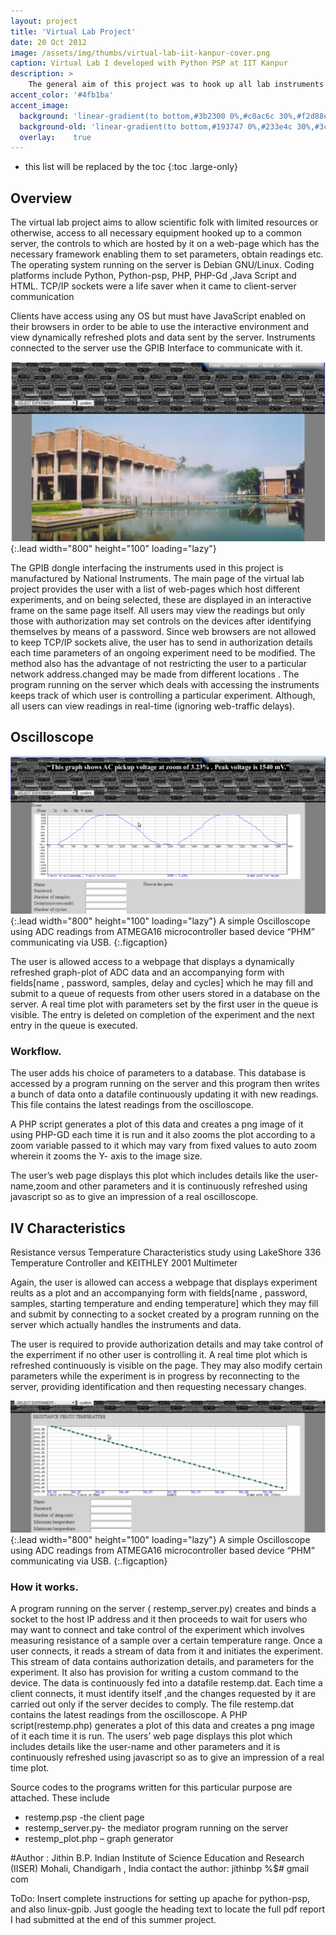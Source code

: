 ```yaml
---
layout: project
title: 'Virtual Lab Project'
date: 20 Oct 2012
image: /assets/img/thumbs/virtual-lab-iit-kanpur-cover.png
caption: Virtual Lab I developed with Python PSP at IIT Kanpur
description: >
    The general aim of this project was to hook up all lab instruments necessary for a particular experiment onto a server so that select users present at a remote locations can access and set parameters on these instruments and view the results on an interactive web page in real  time(web traffic delays overlooked). The entire software set-up and drivers used here are open source based as opposed to the proprietary LabView platform from National Instruments, so as to allow lay users easy access to designing experiments.
accent_color: '#4fb1ba'
accent_image:
  background: 'linear-gradient(to bottom,#3b2300 0%,#c0ac6c 30%,#f2d88e 50%,#f4de8c 70%,#cdccc8 100%)'
  background-old: 'linear-gradient(to bottom,#193747 0%,#233e4c 30%,#3c929e 50%,#d5d5d4 70%,#cdccc8 100%)'
  overlay:    true
---
```


* this list will be replaced by the toc
{:toc .large-only}

## Overview

The virtual lab project aims to allow scientific folk with limited resources or otherwise, access to all necessary equipment hooked up to a common server, the controls to which are hosted by it on a web-page which has the necessary framework enabling them to set parameters, obtain readings etc.
The operating system running on the server is Debian GNU/Linux. Coding platforms include Python, Python-psp, PHP, PHP-Gd ,Java Script and HTML. TCP/IP sockets were a life saver when it came to client-server communication

Clients have access using any OS but must have JavaScript enabled on their browsers in order to be able to use the interactive environment and view dynamically refreshed plots and data sent by the server. Instruments connected to the server use the GPIB Interface to communicate with it.

![Full-width image](/assets/img/mastersacad/virtual-lab-homepage.png){:.lead width="800" height="100" loading="lazy"}


The GPIB dongle interfacing the instruments used in this project is manufactured by National Instruments.
The main page of the virtual lab project provides the user with a list of web-pages which host different experiments, and on being selected, these are displayed in an interactive frame on the same page itself. All users may view the readings but only those with authorization may set controls on the devices after identifying themselves by means of a password.
Since web browsers are not allowed to keep TCP/IP sockets alive, the user has to send in authorization details each time parameters of an ongoing experiment need to be modified. The method also has the advantage of not restricting the user to a particular network address.changed may be made from different locations . The program running on the server which deals with accessing the instruments keeps track of which user is controlling a particular experiment. Although, all users can view
readings in real-time (ignoring web-traffic delays).


## Oscilloscope

![Full-width image](/assets/img/mastersacad/virtual-lab-iit-kanpur-oscilloscope.png){:.lead width="800" height="100" loading="lazy"}
A simple Oscilloscope using ADC readings from ATMEGA16 microcontroller based device “PHM” communicating via USB.
{:.figcaption}

The user is allowed access to a webpage that displays a dynamically refreshed graph-plot of ADC data and an accompanying form with fields[name , password, samples, delay and cycles] which he may fill and submit to a queue of requests from other users stored in a database on the server. A real time plot with parameters set by the first user in the queue is visible. The entry is deleted on completion of the experiment and the next entry in the queue is executed.

### Workflow.

The user adds his choice of parameters to a database. This database is accessed by a program running on the server and this program then writes a bunch of data onto a datafile continuously updating it with new readings. This file contains the latest readings from the oscilloscope.

A PHP script generates a plot of this data and creates a png image of it using PHP-GD each time it is run and it also zooms the plot according to a zoom variable passed to it which may vary from fixed values to auto zoom wherein it zooms the Y- axis to the image size.

The user’s web page displays this plot which includes details like the user-name,zoom and other parameters and it is continuously refreshed using javascript so as to give an impression of a real oscilloscope.


## IV Characteristics

Resistance versus Temperature Characteristics study using LakeShore 336 Temperature Controller and KEITHLEY 2001 Multimeter

Again, the user is allowed can access a webpage that displays experiment reults as a plot and an accompanying form with fields[name , password, samples, starting temperature and ending temperature] which they may fill and submit by connecting to a socket created by a program running on the server which actually handles the instruments and data.

The user is required to provide authorization details and may take control of the experriment if no other user is controlling it. A real time plot which is refreshed continuously is visible on the page.
They may also modify certain parameters while the experiment is in progress by reconnecting to the server, providing identification and then requesting necessary changes.


![Full-width image](/assets/img/mastersacad/virtual-lab-iit-kanpur-temperature-dependence.png){:.lead width="800" height="100" loading="lazy"}
A simple Oscilloscope using ADC readings from ATMEGA16 microcontroller based device “PHM” communicating via USB.
{:.figcaption}

### How it works.

A program running on the server ( restemp_server.py) creates and binds a socket to the host IP address and it then proceeds to wait for users who may want to connect and take control of the experiment which involves measuring resistance of a sample over a certain temperature range. Once a user connects, it reads a stream of data from it and initiates the experiment. This stream of data contains authorization details, and parameters for the experiment. It also has provision for writing a custom command to the device. The data is continuously fed into a datafile restemp.dat. Each time a client connects, it must identify itself ,and the changes requested by it are carried out only if the server decides to comply. The file restemp.dat contains the latest readings from the oscilloscope. A PHP script(restemp.php) generates a plot of this data and creates a png image of it each time it is run. The users’ web page displays this plot which includes details like the user-name and other parameters and it is continuously refreshed using javascript so as to give an impression of a real time plot.

Source codes to the programs written for this particular purpose are attached. These include

* restemp.psp -the client page
* restemp_server.py- the mediator program running on the server
* restemp_plot.php – graph generator


#Author : Jithin B.P.
Indian Institute of Science Education and Research (IISER) Mohali,
Chandigarh , India
contact the author:
jithinbp %$# gmail com

 

ToDo: Insert complete instructions for setting up apache for python-psp, and also linux-gpib. Just google the heading text to locate the full pdf report I had submitted at the end of this summer project.